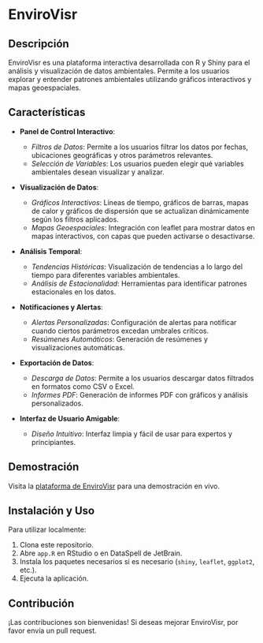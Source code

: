 # EnviroVisr

## Descripción
EnviroVisr es una plataforma interactiva desarrollada con R y Shiny para el análisis y visualización de datos ambientales. Permite a los usuarios explorar y entender patrones ambientales utilizando gráficos interactivos y mapas geoespaciales.

## Características
- **Panel de Control Interactivo**:
    - *Filtros de Datos*: Permite a los usuarios filtrar los datos por fechas, ubicaciones geográficas y otros parámetros relevantes.
    - *Selección de Variables*: Los usuarios pueden elegir qué variables ambientales desean visualizar y analizar.

- **Visualización de Datos**:
    - *Gráficos Interactivos*: Líneas de tiempo, gráficos de barras, mapas de calor y gráficos de dispersión que se actualizan dinámicamente según los filtros aplicados.
    - *Mapas Geoespaciales*: Integración con leaflet para mostrar datos en mapas interactivos, con capas que pueden activarse o desactivarse.

- **Análisis Temporal**:
    - *Tendencias Históricas*: Visualización de tendencias a lo largo del tiempo para diferentes variables ambientales.
    - *Análisis de Estacionalidad*: Herramientas para identificar patrones estacionales en los datos.

- **Notificaciones y Alertas**:
    - *Alertas Personalizadas*: Configuración de alertas para notificar cuando ciertos parámetros excedan umbrales críticos.
    - *Resúmenes Automáticos*: Generación de resúmenes y visualizaciones automáticas.

- **Exportación de Datos**:
    - *Descarga de Datos*: Permite a los usuarios descargar datos filtrados en formatos como CSV o Excel.
    - *Informes PDF*: Generación de informes PDF con gráficos y análisis personalizados.

- **Interfaz de Usuario Amigable**:
    - *Diseño Intuitivo*: Interfaz limpia y fácil de usar para expertos y principiantes.

## Demostración
Visita la [plataforma de EnviroVisr](https://envirovisr.shinyapps.io/envirovisr/) para una demostración en vivo.

## Instalación y Uso
Para utilizar localmente:
1. Clona este repositorio.
2. Abre `app.R` en RStudio o en DataSpell de JetBrain.
3. Instala los paquetes necesarios si es necesario (`shiny`, `leaflet`, `ggplot2`, etc.).
4. Ejecuta la aplicación.

## Contribución
¡Las contribuciones son bienvenidas! Si deseas mejorar EnviroVisr, por favor envía un pull request.



